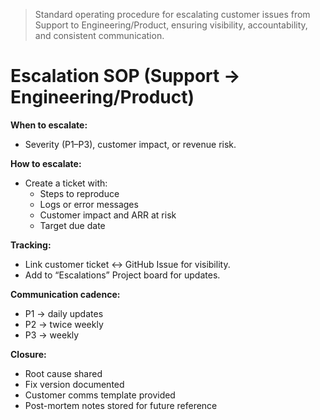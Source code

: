 > Standard operating procedure for escalating customer issues from Support to Engineering/Product, ensuring visibility, accountability, and consistent communication.



# Escalation SOP (Support → Engineering/Product)

**When to escalate:**  
- Severity (P1–P3), customer impact, or revenue risk.  

**How to escalate:**  
- Create a ticket with:  
  - Steps to reproduce  
  - Logs or error messages  
  - Customer impact and ARR at risk  
  - Target due date  

**Tracking:**  
- Link customer ticket ↔ GitHub Issue for visibility.  
- Add to “Escalations” Project board for updates.  

**Communication cadence:**  
- P1 → daily updates  
- P2 → twice weekly  
- P3 → weekly  

**Closure:**  
- Root cause shared  
- Fix version documented  
- Customer comms template provided  
- Post-mortem notes stored for future reference  
